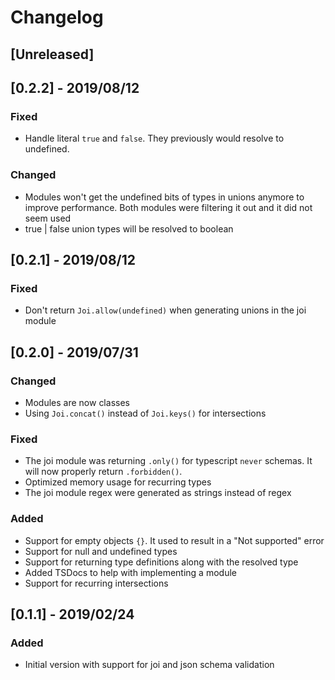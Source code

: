 # Changelog

## [Unreleased]

## [0.2.2] - 2019/08/12

### Fixed

- Handle literal `true` and `false`. They previously would resolve to undefined.

### Changed

- Modules won't get the undefined bits of types in unions anymore to improve performance.
  Both modules were filtering it out and it did not seem used
- true | false union types will be resolved to boolean

## [0.2.1] - 2019/08/12

### Fixed

- Don't return `Joi.allow(undefined)` when generating unions in the joi module

## [0.2.0] - 2019/07/31

### Changed

- Modules are now classes
- Using `Joi.concat()` instead of `Joi.keys()` for intersections

### Fixed

- The joi module was returning `.only()` for typescript `never` schemas. It will now properly return `.forbidden()`.
- Optimized memory usage for recurring types
- The joi module regex were generated as strings instead of regex

### Added

- Support for empty objects `{}`. It used to result in a "Not supported" error
- Support for null and undefined types
- Support for returning type definitions along with the resolved type
- Added TSDocs to help with implementing a module
- Support for recurring intersections

## [0.1.1] - 2019/02/24

### Added

- Initial version with support for joi and json schema validation
